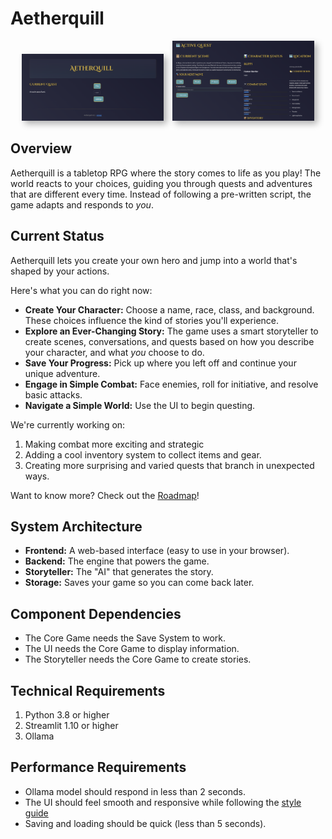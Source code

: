 # Aetherquill

<p align="center">
  <img src="docs/landing.png" alt="Screenshot of the Main Menu" width="45%" style="margin-right: 10px; box-shadow: 5px 5px 10px rgba(0, 0, 0, 0.3);">
  <img src="docs/questing.png" alt="Screenshot of the Active Quest screen" width="45%" style="box-shadow: 5px 5px 10px rgba(0, 0, 0, 0.3);">
</p>

## Overview

Aetherquill is a tabletop RPG where the story comes to life as you play! The world reacts to your choices, guiding you through quests and adventures that are different every time. Instead of following a pre-written script, the game adapts and responds to *you*.

## Current Status

Aetherquill lets you create your own hero and jump into a world that's shaped by your actions.

Here's what you can do right now:

-   **Create Your Character:** Choose a name, race, class, and background.  These choices influence the kind of stories you'll experience.
-   **Explore an Ever-Changing Story:** The game uses a smart storyteller to create scenes, conversations, and quests based on how you describe your character, and what *you* choose to do.
-   **Save Your Progress:**  Pick up where you left off and continue your unique adventure.
-   **Engage in Simple Combat:** Face enemies, roll for initiative, and resolve basic attacks.
-   **Navigate a Simple World:** Use the UI to begin questing.

We're currently working on:

1.  Making combat more exciting and strategic
2.  Adding a cool inventory system to collect items and gear.
3.  Creating more surprising and varied quests that branch in unexpected ways.

Want to know more? Check out the [Roadmap](docs/Roadmap.md)!

## System Architecture

-   **Frontend:** A web-based interface (easy to use in your browser).
-   **Backend:** The engine that powers the game.
-   **Storyteller:** The "AI" that generates the story.
-   **Storage:** Saves your game so you can come back later.

## Component Dependencies

-   The Core Game needs the Save System to work.
-   The UI needs the Core Game to display information.
-   The Storyteller needs the Core Game to create stories.

## Technical Requirements

1.  Python 3.8 or higher
2.  Streamlit 1.10 or higher
3.  Ollama

## Performance Requirements

-   Ollama model should respond in less than 2 seconds.
-   The UI should feel smooth and responsive while following the [style guide](docs/Styleguide.md)
-   Saving and loading should be quick (less than 5 seconds).
